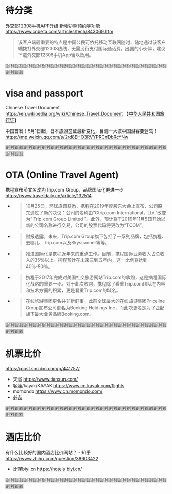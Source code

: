 
# 待分类

外交部12308手机APP升级 新增护照预约等功能 https://www.cnbeta.com/articles/tech/843069.htm
> 该客户端最重要的特点是中国公民可依托移动互联网随时、随地通过该客户端拨打外交部12308热线，无需另行支付国际通话费。出国的小伙伴，建议下载外交部12308手机App留以备用。

:u5272::u5272::u5272::u5272::u5272::u5272::u5272::u5272::u5272::u5272::u5272::u5272::u5272::u5272::u5272::u5272::u5272::u5272::u5272::u5272::u5272::u5272::u5272::u5272::u5272::u5272::u5272::u5272::u5272::u5272::u5272::u5272::u5272::u5272::u5272::u5272::u5272::u5272::u5272::u5272:

# visa and passport

Chinese Travel Document https://en.wikipedia.org/wiki/Chinese_Travel_Document 【[中华人民共和国旅行证]()】

中国首发！5月1日起，日本旅游签证最新变化，目测一大波中国游客要登岛！ https://mp.weixin.qq.com/s/2rd8EHO3RVYPRCnDbRcYNw

:u5272::u5272::u5272::u5272::u5272::u5272::u5272::u5272::u5272::u5272::u5272::u5272::u5272::u5272::u5272::u5272::u5272::u5272::u5272::u5272::u5272::u5272::u5272::u5272::u5272::u5272::u5272::u5272::u5272::u5272::u5272::u5272::u5272::u5272::u5272::u5272::u5272::u5272::u5272::u5272:

# OTA (Online Travel Agent)

携程宣布英文名改为Trip.com Group，品牌国际化更进一步 https://www.traveldaily.cn/article/132514
- > 10月25日，环球旅讯获悉，携程在2019年度股东大会上宣布，公司股东通过了新的决议：公司的名称由“Ctrip.com International，Ltd.”改变为“ Trip.com Group Limited ”。此外，预计将于2019年11月5日开始以新的公司名称进行交易，公司的股票代码将更改为“TCOM”。
- > 财报透露，未来，Trip.com Group旗下包括了一系列品牌，包括携程、去哪儿、Trip.com以及Skyscanner等等。
- > 推进国际化是携程近年来的重点工作。目前，携程国际业务收入占总收入的35％以上。携程预计在未来三到五年内，这一比例将达到40％-50％。
- > 携程于2017年完成对美国社交旅游网站Trip.com的收购，这是携程国际化战略的重要一步。对于此次收购，携程除了看重Trip.com团队在内容和技术方面的积累，更是看重Trip.com的域名。
- > 在线旅游集团更名并非新鲜事。此前全球最大的在线旅游集团Priceline Group宣布公司更名为Booking Holdings Inc，而此次更名是为了匹配旗下最大业务品牌Booking.com。

:u5272::u5272::u5272::u5272::u5272::u5272::u5272::u5272::u5272::u5272::u5272::u5272::u5272::u5272::u5272::u5272::u5272::u5272::u5272::u5272::u5272::u5272::u5272::u5272::u5272::u5272::u5272::u5272::u5272::u5272::u5272::u5272::u5272::u5272::u5272::u5272::u5272::u5272::u5272::u5272:

# 机票比价

https://post.smzdm.com/p/441757/
- 天巡 https://www.tianxun.com/
- 客涯/kayak/KAYAK https://www.cn.kayak.com/flights
- momondo https://www.cn.momondo.com/
- 必去 

:u5272::u5272::u5272::u5272::u5272::u5272::u5272::u5272::u5272::u5272::u5272::u5272::u5272::u5272::u5272::u5272::u5272::u5272::u5272::u5272::u5272::u5272::u5272::u5272::u5272::u5272::u5272::u5272::u5272::u5272::u5272::u5272::u5272::u5272::u5272::u5272::u5272::u5272::u5272::u5272:

# 酒店比价

有什么比较好的国内酒店比价网站？ - 知乎 https://www.zhihu.com/question/38603422
- 比驿biyi.cn https://hotels.biyi.cn/

:u5272::u5272::u5272::u5272::u5272::u5272::u5272::u5272::u5272::u5272::u5272::u5272::u5272::u5272::u5272::u5272::u5272::u5272::u5272::u5272::u5272::u5272::u5272::u5272::u5272::u5272::u5272::u5272::u5272::u5272::u5272::u5272::u5272::u5272::u5272::u5272::u5272::u5272::u5272::u5272:
